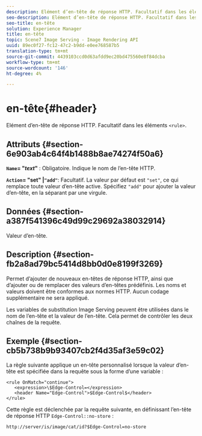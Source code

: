 ```yaml
---
description: Elément d’en-tête de réponse HTTP. Facultatif dans les éléments <rule>.
seo-description: Elément d’en-tête de réponse HTTP. Facultatif dans les éléments <rule>.
seo-title: en-tête
solution: Experience Manager
title: en-tête
topic: Scene7 Image Serving - Image Rendering API
uuid: 89ec0f27-fc12-47c2-b9dd-e0ee768587b5
translation-type: tm+mt
source-git-commit: 4439103ccd0d63afdd9ec20bd475560e8f84dcba
workflow-type: tm+mt
source-wordcount: '146'
ht-degree: 4%

---
```



# en-tête{#header}

Elément d’en-tête de réponse HTTP. Facultatif dans les éléments `<rule>`.

## Attributs {#section-6e903ab4c64f4b1488b8ae74274f50a6}

**`Name`= &quot;*text*&quot;**  : Obligatoire. Indique le nom de l’en-tête HTTP.

**`Action`= &quot;set&quot; |`"add"`**: Facultatif. La valeur par défaut est `"set"`, ce qui remplace toute valeur d’en-tête active. Spécifiez `"add"` pour ajouter la valeur d’en-tête, en la séparant par une virgule.

## Données {#section-a387f541396c49d99c29692a38032914}

Valeur d’en-tête.

## Description {#section-fb2a8ad79bc5414d8bb0d0e8199f3269}

Permet d’ajouter de nouveaux en-têtes de réponse HTTP, ainsi que d’ajouter ou de remplacer des valeurs d’en-têtes prédéfinis. Les noms et valeurs doivent être conformes aux normes HTTP. Aucun codage supplémentaire ne sera appliqué.

Les variables de substitution Image Serving peuvent être utilisées dans le nom de l’en-tête et la valeur de l’en-tête. Cela permet de contrôler les deux chaînes de la requête.

## Exemple {#section-cb5b738b9b93407cb2f4d35af3e59c02}

La règle suivante applique un en-tête personnalisé lorsque la valeur d’en-tête est spécifiée dans la requête sous la forme d’une variable :

```
<rule OnMatch="continue">
   <expression>\$Edge-Control=</expression>
   <header Name="Edge-Control">$Edge-Control$</header>
</rule>
```

Cette règle est déclenchée par la requête suivante, en définissant l’en-tête de réponse HTTP `Edge-Control::no-store` :

`http://server/is/image/cat/id?$Edge-Control=no-store`
